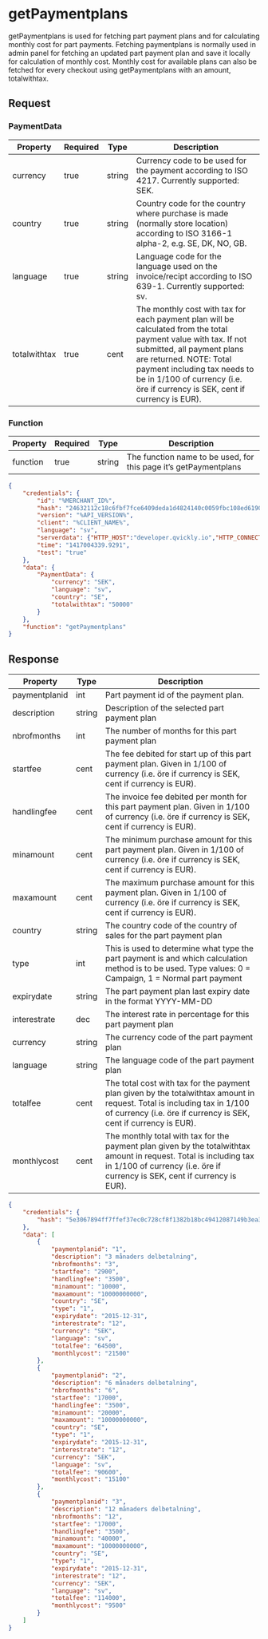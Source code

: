 # getPaymentplans

getPaymentplans is used for fetching part payment plans and for calculating monthly cost for part payments. Fetching paymentplans is normally used in admin panel for fetching an updated part payment plan and save it locally for calculation of monthly cost. Monthly cost for available plans can also be fetched for every checkout using getPaymentplans with an amount, totalwithtax.

## Request

### PaymentData

| Property     | Required | Type   | Description                                                                                                                                                                                                                                                                            |
|--------------|----------|--------|----------------------------------------------------------------------------------------------------------------------------------------------------------------------------------------------------------------------------------------------------------------------------------------|
| currency     | true     | string | Currency code to be used for the payment according to ISO 4217. Currently supported: SEK.                                                                                                                                                                                              |
| country      | true     | string | Country code for the country where purchase is made (normally store location) according to ISO 3166-1 alpha-2, e.g. SE, DK, NO, GB.                                                                                                                                                    |
| language     | true     | string | Language code for the language used on the invoice/recipt according to ISO 639-1. Currently supported: sv.                                                                                                                                                                             |
| totalwithtax | true     | cent   | The monthly cost with tax for each payment plan will be calculated from the total payment value with tax. If not submitted, all payment plans are returned. NOTE: Total payment including tax needs to be in 1/100 of currency (i.e. öre if currency is SEK, cent if currency is EUR). |

### Function

| Property | Required | Type   | Description                                                      |
|----------|----------|--------|------------------------------------------------------------------|
| function | true     | string | The function name to be used, for this page it’s getPaymentplans |

```json
{
    "credentials": {
        "id": "%MERCHANT_ID%",
        "hash": "24632112c18c6fbf7fce6409deda1d4824140c0059fbc108ed6190934c47709caffcb8f8c47fd770ab53e4637e5dac1b8679faa30a248353775dbf336a67d202",
        "version": "%API_VERSION%",
        "client": "%CLIENT_NAME%",
        "language": "sv",
        "serverdata": {"HTTP_HOST":"developer.qvickly.io","HTTP_CONNECTION":"keep-alive","HTTP_CACHE_CONTROL":"max-age=0","HTTP_ACCEPT":"text\/html,application\/xhtml+xml,application\/xml;q=0.9,image\/webp,*\/*;q=0.8","HTTP_USER_AGENT":"Mozilla\/5.0 (Macintosh; Intel Mac OS X 10_10_1) AppleWebKit\/537.36 (KHTML, like Gecko) Chrome\/39.0.2171.95 Safari\/537.36","HTTP_ACCEPT_ENCODING":"gzip, deflate, sdch","HTTP_ACCEPT_LANGUAGE":"en-US,en;q=0.8","PATH":"\/sbin:\/usr\/sbin:\/bin:\/usr\/bin","SERVER_SOFTWARE":"Apache\/2.2.26 (Amazon)","SERVER_NAME":"developer.qvickly.io","SERVER_ADDR":"172.31.22.88","SERVER_PORT":"80","REMOTE_ADDR":"2.71.114.219","REMOTE_PORT":"53241","GATEWAY_INTERFACE":"CGI\/1.1","SERVER_PROTOCOL":"HTTP\/1.1","REQUEST_METHOD":"GET","QUERY_STRING":"","REQUEST_TIME":1421313644},
        "time": "1417004339.9291",
        "test": "true"
    },
    "data": {
        "PaymentData": {
            "currency": "SEK",
            "language": "sv",
            "country": "SE",
            "totalwithtax": "50000"
        }
    },
    "function": "getPaymentplans"
}
```

## Response

| Property      | Type   | Description                                                                                                                                                                                      |
|---------------|--------|--------------------------------------------------------------------------------------------------------------------------------------------------------------------------------------------------|
| paymentplanid | int    | Part payment id of the payment plan.                                                                                                                                                             |
| description   | string | Description of the selected part payment plan                                                                                                                                                    |
| nbrofmonths   | int    | The number of months for this part payment plan                                                                                                                                                  |
| startfee      | cent   | The fee debited for start up of this part payment plan. Given in 1/100 of currency (i.e. öre if currency is SEK, cent if currency is EUR).                                                       |
| handlingfee   | cent   | The invoice fee debited per month for this part payment plan. Given in 1/100 of currency (i.e. öre if currency is SEK, cent if currency is EUR).                                                 |
| minamount     | cent   | The minimum purchase amount for this part payment plan. Given in 1/100 of currency (i.e. öre if currency is SEK, cent if currency is EUR).                                                       |
| maxamount     | cent   | The maximum purchase amount for this payment plan. Given in 1/100 of currency (i.e. öre if currency is SEK, cent if currency is EUR).                                                            |
| country       | string | The country code of the country of sales for the part payment plan                                                                                                                               |
| type          | int    | This is used to determine what type the part payment is and which calculation method is to be used. Type values: 0 = Campaign, 1 = Normal part payment                                           |
| expirydate    | string | The part payment plan last expiry date in the format YYYY-MM-DD                                                                                                                                  |
| interestrate	 | dec    | The interest rate in percentage for this part payment plan                                                                                                                                       |
| currency	     | string | The currency code of the part payment plan                                                                                                                                                       |
| language	     | string | The language code of the part payment plan                                                                                                                                                       |
| totalfee      | cent   | The total cost with tax for the payment plan given by the totalwithtax amount in request. Total is including tax in 1/100 of currency (i.e. öre if currency is SEK, cent if currency is EUR).    |
| monthlycost   | cent   | The monthly total with tax for the payment plan given by the totalwithtax amount in request. Total is including tax in 1/100 of currency (i.e. öre if currency is SEK, cent if currency is EUR). |

```json
{
    "credentials": {
        "hash": "5e3067894ff7ffef37ec0c728cf8f1382b18bc49412087149b3ea340feb435bc18b298554413fe408c62f942ad4c36aacc685f171b01b76738e2f83e52c1a3a1"
    },
    "data": [
        {
            "paymentplanid": "1",
            "description": "3 månaders delbetalning",
            "nbrofmonths": "3",
            "startfee": "2900",
            "handlingfee": "3500",
            "minamount": "10000",
            "maxamount": "10000000000",
            "country": "SE",
            "type": "1",
            "expirydate": "2015-12-31",
            "interestrate": "12",
            "currency": "SEK",
            "language": "sv",
            "totalfee": "64500",
            "monthlycost": "21500"
        },
        {
            "paymentplanid": "2",
            "description": "6 månaders delbetalning",
            "nbrofmonths": "6",
            "startfee": "17000",
            "handlingfee": "3500",
            "minamount": "20000",
            "maxamount": "10000000000",
            "country": "SE",
            "type": "1",
            "expirydate": "2015-12-31",
            "interestrate": "12",
            "currency": "SEK",
            "language": "sv",
            "totalfee": "90600",
            "monthlycost": "15100"
        },
        {
            "paymentplanid": "3",
            "description": "12 månaders delbetalning",
            "nbrofmonths": "12",
            "startfee": "17000",
            "handlingfee": "3500",
            "minamount": "40000",
            "maxamount": "10000000000",
            "country": "SE",
            "type": "1",
            "expirydate": "2015-12-31",
            "interestrate": "12",
            "currency": "SEK",
            "language": "sv",
            "totalfee": "114000",
            "monthlycost": "9500"
        }
    ]
}
```